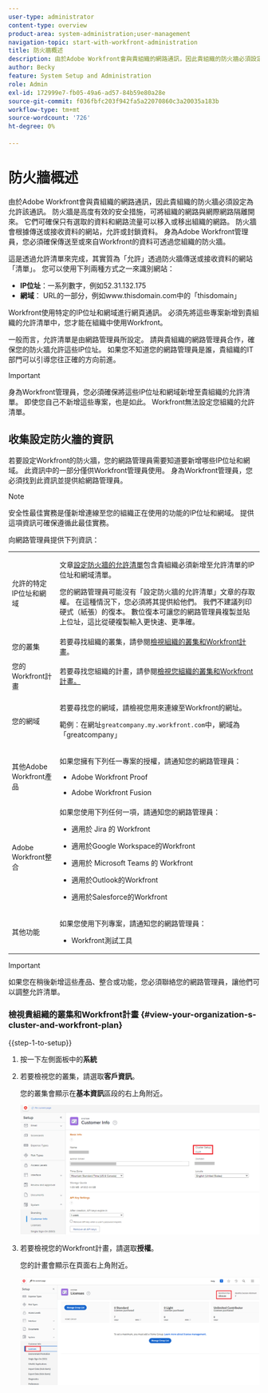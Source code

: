 ```yaml
---
user-type: administrator
content-type: overview
product-area: system-administration;user-management
navigation-topic: start-with-workfront-administration
title: 防火牆概述
description: 由於Adobe Workfront會與貴組織的網路通訊，因此貴組織的防火牆必須設定為允許該通訊。 防火牆是高度有效的安全措施，可將組織的網路與網際網路隔離開來。 它們可確保只有選取的資料和網路流量可以移入或移出組織的網路。 防火牆會根據傳送或接收資料的網站，允許或封鎖資料。 身為Adobe Workfront管理員，您必須確保傳送至或來自Workfront的資料可透過您組織的防火牆。
author: Becky
feature: System Setup and Administration
role: Admin
exl-id: 172999e7-fb05-49a6-ad57-84b59e80a28e
source-git-commit: f036fbfc203f942fa5a22070860c3a20035a183b
workflow-type: tm+mt
source-wordcount: '726'
ht-degree: 0%

---
```


# 防火牆概述

由於Adobe Workfront會與貴組織的網路通訊，因此貴組織的防火牆必須設定為允許該通訊。 防火牆是高度有效的安全措施，可將組織的網路與網際網路隔離開來。 它們可確保只有選取的資料和網路流量可以移入或移出組織的網路。 防火牆會根據傳送或接收資料的網站，允許或封鎖資料。 身為Adobe Workfront管理員，您必須確保傳送至或來自Workfront的資料可透過您組織的防火牆。

這是透過允許清單來完成，其實質為「允許」透過防火牆傳送或接收資料的網站「清單」。 您可以使用下列兩種方式之一來識別網站：

* **IP位址**：一系列數字，例如52.31.132.175
* **網域**： URL的一部分，例如www.thisdomain.com中的「thisdomain」

Workfront使用特定的IP位址和網域進行網頁通訊。 必須先將這些專案新增到貴組織的允許清單中，您才能在組織中使用Workfront。

一般而言，允許清單是由網路管理員所設定。 請與貴組織的網路管理員合作，確保您的防火牆允許這些IP位址。 如果您不知道您的網路管理員是誰，貴組織的IT部門可以引導您往正確的方向前進。

>[!IMPORTANT]
>
>身為Workfront管理員，您必須確保將這些IP位址和網域新增至貴組織的允許清單。 即使您自己不新增這些專案，也是如此。 Workfront無法設定您組織的允許清單。

## 收集設定防火牆的資訊

若要設定Workfront的防火牆，您的網路管理員需要知道要新增哪些IP位址和網域。 此資訊中的一部分僅供Workfront管理員使用。 身為Workfront管理員，您必須找到此資訊並提供給網路管理員。

>[!NOTE]
>
>安全性最佳實務是僅新增連線至您的組織正在使用的功能的IP位址和網域。 提供這項資訊可確保遵循此最佳實務。

向網路管理員提供下列資訊：

<table style="table-layout:auto"> 
 <col> 
 <col> 
 <tbody> 
  <tr> 
   <td role="rowheader">允許的特定IP位址和網域</td> 
   <td> <p>文章<a href="../../administration-and-setup/get-started-wf-administration/configure-your-firewall.md" class="MCXref xref">設定防火牆的允許清單</a>包含貴組織必須新增至允許清單的IP位址和網域清單。 </p> <p>您的網路管理員可能沒有「設定防火牆的允許清單」文章的存取權。 在這種情況下，您必須將其提供給他們。 我們不建議列印硬式（紙張）的復本。 數位復本可讓您的網路管理員複製並貼上位址，這比從硬複製輸入更快速、更準確。</p> </td> 
  </tr> 
  <tr> 
   <td role="rowheader">您的叢集</td> 
   <td>若要尋找組織的叢集，請參閱<a href="#view-your-organization-s-cluster-and-workfront-plan" class="MCXref xref">檢視組織的叢集和Workfront計畫</a>。</td> 
  </tr> 
  <tr> 
   <td role="rowheader">您的Workfront計畫</td> 
   <td> <p>若要尋找您組織的計畫，請參閱<a href="#view-your-organization-s-cluster-and-workfront-plan" class="MCXref xref">檢視您組織的叢集和Workfront計畫。</a></p> </td> 
  </tr> 
  <tr> 
   <td role="rowheader">您的網域</td> 
   <td> <p>若要尋找您的網域，請檢視您用來連線至Workfront的網址。</p> <p>範例：在網址<code>greatcompany.my.workfront.com</code>中，網域為「greatcompany」</p> </td> 
  </tr> 
  <tr> 
   <td role="rowheader">其他Adobe Workfront產品</td> 
   <td> <p>如果您擁有下列任一專案的授權，請通知您的網路管理員：</p> 
    <ul> 
     <li> <p>Adobe Workfront Proof</p> </li> 
     <li> <p>Adobe Workfront Fusion </p> </li> 
    </ul> </td> 
  </tr> 
  <tr> 
   <td role="rowheader">Adobe Workfront整合</td> 
   <td>如果您使用下列任何一項，請通知您的網路管理員：
    <ul>
     <li><p>適用於 Jira 的 Workfront</p></li>
     <li><p>適用於Google Workspace的Workfront</p></li>
     <li><p>適用於 Microsoft Teams 的 Workfront</p></li>
     <li><p>適用於Outlook的Workfront</p></li>
     <li><p>適用於Salesforce的Workfront</p></li>
    </ul></td> 
  </tr> 
  <tr> 
   <td role="rowheader">其他功能</td> 
   <td> <p>如果您使用下列專案，請通知您的網路管理員：</p> 
    <ul> 
     <li> <p>Workfront測試工具</p> </li> 
    </ul> </td>
  </tr> 
 </tbody> 
</table>

>[!IMPORTANT]
>
>如果您在稍後新增這些產品、整合或功能，您必須聯絡您的網路管理員，讓他們可以調整允許清單。

### 檢視貴組織的叢集和Workfront計畫 {#view-your-organization-s-cluster-and-workfront-plan}

{{step-1-to-setup}}

1. 按一下左側面板中的&#x200B;**系統**
1. 若要檢視您的叢集，請選取&#x200B;**客戶資訊**。

   您的叢集會顯示在&#x200B;**基本資訊**&#x200B;區段的右上角附近。

   ![](assets/locate-cluster.png)

1. 若要檢視您的Workfront計畫，請選取&#x200B;**授權**。

   您的計畫會顯示在頁面右上角附近。

   ![](assets/locate-plan.png)
